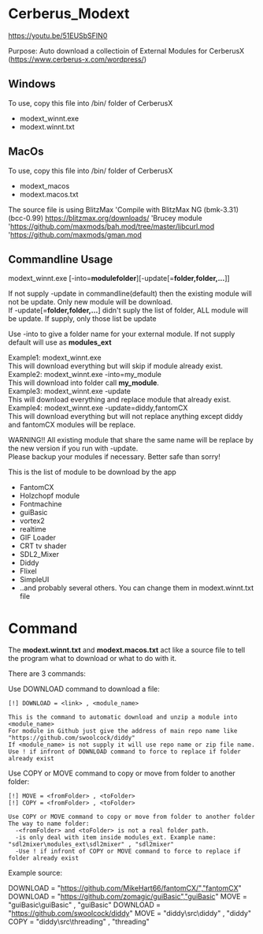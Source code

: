 # Cerberus_Modext

https://youtu.be/51EUSbSFIN0

Purpose: Auto download a collectioin of External Modules for CerberusX (https://www.cerberus-x.com/wordpress/)

Windows
-------
To use, copy this file into /bin/ folder of CerberusX
- modext_winnt.exe
- modext.winnt.txt

MacOs
-----
To use, copy this file into /bin/ folder of CerberusX
- modext_macos
- modext.macos.txt

The source file is using BlitzMax
'Compile with BlitzMax NG (bmk-3.31) (bcc-0.99) https://blitzmax.org/downloads/
'Brucey module 
'https://github.com/maxmods/bah.mod/tree/master/libcurl.mod
'https://github.com/maxmods/gman.mod

Commandline Usage
-----------------
modext_winnt.exe [-into=**modulefolder**][-update[=**folder,folder,...**]]

If not supply -update in commandline(default) then the existing module will not be update. Only new module will be download.<br>
If -update[=**folder,folder,...**] didn't suply the list of folder, ALL module will be update. If supply, only those list be update

Use -into to give a folder name for your external module. If not supply default will use as **modules_ext**

Example1: modext_winnt.exe <br>
This will download everything but will skip if module already exist.<br>
Example2: modext_winnt.exe -into=my_module<br>
This will download into folder call **my_module**. <br>
Example3: modext_winnt.exe -update<br>
This will download everything and replace module that already exist.<br>
Example4: modext_winnt.exe -update=diddy,fantomCX<br>
This will download everything but will not replace anything except diddy and fantomCX modules will be replace.<br>

WARNING!! All existing module that share the same name will be replace by the new version if you run with -update.<br>
Please backup your modules if necessary. Better safe than sorry!

This is the list of module to be download by the app
- FantomCX
- Holzchopf module
- Fontmachine
- guiBasic
- vortex2
- realtime
- GIF Loader
- CRT tv shader
- SDL2_Mixer
- Diddy
- Flixel
- SimpleUI
- ..and probably several others.
You can change them in modext.winnt.txt file

# Command

The **modext.winnt.txt** and **modext.macos.txt** act like a source file to tell the program what to download or what to do with it.

There are 3 commands:

Use DOWNLOAD command to download a file:

    [!] DOWNLOAD = <link> , <module_name>

    This is the command to automatic download and unzip a module into <module_name>
    For module in Github just give the address of main repo name like "https://github.com/swoolcock/diddy"
    If <module_name> is not supply it will use repo name or zip file name.
    Use ! if infront of DOWNLOAD command to force to replace if folder already exist 

Use COPY or MOVE command to copy or move from folder to another folder:

    [!] MOVE = <fromFolder> , <toFolder>
    [!] COPY = <fromFolder> , <toFolder>

    Use COPY or MOVE command to copy or move from folder to another folder
    The way to name folder:
      -<fromFolder> and <toFolder> is not a real folder path.
      -is only deal with item inside modules_ext. Example name: "sdl2mixer\modules_ext\sdl2mixer" , "sdl2mixer"
      -Use ! if infront of COPY or MOVE command to force to replace if folder already exist 

Example source:
  
  DOWNLOAD = "https://github.com/MikeHart66/fantomCX/","fantomCX"
  DOWNLOAD = "https://github.com/zomagic/guiBasic","guiBasic"
  MOVE     = "guiBasic\guiBasic" , "guiBasic"
  DOWNLOAD = "https://github.com/swoolcock/diddy"
  MOVE     = "diddy\src\diddy" , "diddy"         		
  COPY     = "diddy\src\threading" , "threading" 	


